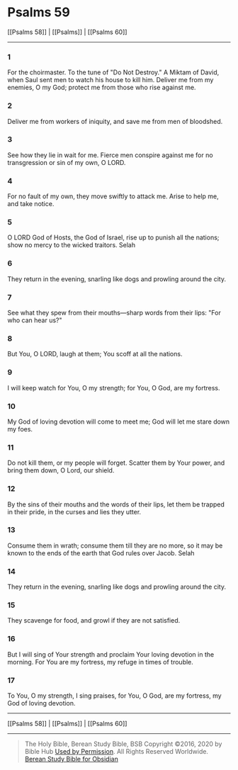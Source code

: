# Psalms 59

[[Psalms 58]] | [[Psalms]] | [[Psalms 60]]

---

### 1
For the choirmaster. To the tune of "Do Not Destroy." A Miktam of David, when Saul sent men to watch his house to kill him. Deliver me from my enemies, O my God; protect me from those who rise against me.

### 2
Deliver me from workers of iniquity, and save me from men of bloodshed.

### 3
See how they lie in wait for me. Fierce men conspire against me for no transgression or sin of my own, O LORD.

### 4
For no fault of my own, they move swiftly to attack me. Arise to help me, and take notice.

### 5
O LORD God of Hosts, the God of Israel, rise up to punish all the nations; show no mercy to the wicked traitors. Selah

### 6
They return in the evening, snarling like dogs and prowling around the city.

### 7
See what they spew from their mouths—sharp words from their lips: "For who can hear us?"

### 8
But You, O LORD, laugh at them; You scoff at all the nations.

### 9
I will keep watch for You, O my strength; for You, O God, are my fortress.

### 10
My God of loving devotion will come to meet me; God will let me stare down my foes.

### 11
Do not kill them, or my people will forget. Scatter them by Your power, and bring them down, O Lord, our shield.

### 12
By the sins of their mouths and the words of their lips, let them be trapped in their pride, in the curses and lies they utter.

### 13
Consume them in wrath; consume them till they are no more, so it may be known to the ends of the earth that God rules over Jacob. Selah

### 14
They return in the evening, snarling like dogs and prowling around the city.

### 15
They scavenge for food, and growl if they are not satisfied.

### 16
But I will sing of Your strength and proclaim Your loving devotion in the morning. For You are my fortress, my refuge in times of trouble.

### 17
To You, O my strength, I sing praises, for You, O God, are my fortress, my God of loving devotion.

---

[[Psalms 58]] | [[Psalms]] | [[Psalms 60]]

---

> The Holy Bible, Berean Study Bible, BSB
> Copyright &copy;2016, 2020 by Bible Hub
> [Used by Permission](https://berean.bible/terms.htm). All Rights Reserved Worldwide.
> [Berean Study Bible for Obsidian](https://github.com/gapmiss/berean-study-bible-for-obsidian)</small>

